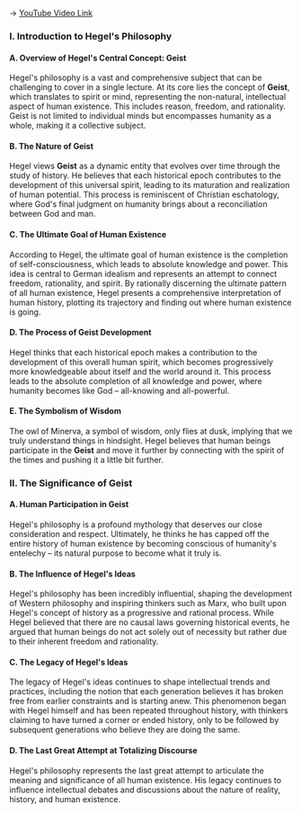 -> [YouTube Video Link](https://www.youtube.com/watch?v=_xbZzxet9Cs&list=PL30RAv-0lkxGh5iMfRmZV8wEVeN50K06X&index=27&pp=iAQB)

### I. Introduction to Hegel's Philosophy
#### A. Overview of Hegel's Central Concept: Geist

Hegel's philosophy is a vast and comprehensive subject that can be challenging to cover in a single lecture. At its core lies the concept of **Geist**, which translates to spirit or mind, representing the non-natural, intellectual aspect of human existence. This includes reason, freedom, and rationality. Geist is not limited to individual minds but encompasses humanity as a whole, making it a collective subject.

#### B. The Nature of Geist

Hegel views **Geist** as a dynamic entity that evolves over time through the study of history. He believes that each historical epoch contributes to the development of this universal spirit, leading to its maturation and realization of human potential. This process is reminiscent of Christian eschatology, where God's final judgment on humanity brings about a reconciliation between God and man.

#### C. The Ultimate Goal of Human Existence

According to Hegel, the ultimate goal of human existence is the completion of self-consciousness, which leads to absolute knowledge and power. This idea is central to German idealism and represents an attempt to connect freedom, rationality, and spirit. By rationally discerning the ultimate pattern of all human existence, Hegel presents a comprehensive interpretation of human history, plotting its trajectory and finding out where human existence is going.

#### D. The Process of Geist Development

Hegel thinks that each historical epoch makes a contribution to the development of this overall human spirit, which becomes progressively more knowledgeable about itself and the world around it. This process leads to the absolute completion of all knowledge and power, where humanity becomes like God – all-knowing and all-powerful.

#### E. The Symbolism of Wisdom

The owl of Minerva, a symbol of wisdom, only flies at dusk, implying that we truly understand things in hindsight. Hegel believes that human beings participate in the **Geist** and move it further by connecting with the spirit of the times and pushing it a little bit further.

### II. The Significance of Geist
#### A. Human Participation in Geist

Hegel's philosophy is a profound mythology that deserves our close consideration and respect. Ultimately, he thinks he has capped off the entire history of human existence by becoming conscious of humanity's entelechy – its natural purpose to become what it truly is.

#### B. The Influence of Hegel's Ideas

Hegel's philosophy has been incredibly influential, shaping the development of Western philosophy and inspiring thinkers such as Marx, who built upon Hegel's concept of history as a progressive and rational process. While Hegel believed that there are no causal laws governing historical events, he argued that human beings do not act solely out of necessity but rather due to their inherent freedom and rationality.

#### C. The Legacy of Hegel's Ideas

The legacy of Hegel's ideas continues to shape intellectual trends and practices, including the notion that each generation believes it has broken free from earlier constraints and is starting anew. This phenomenon began with Hegel himself and has been repeated throughout history, with thinkers claiming to have turned a corner or ended history, only to be followed by subsequent generations who believe they are doing the same.

#### D. The Last Great Attempt at Totalizing Discourse

Hegel's philosophy represents the last great attempt to articulate the meaning and significance of all human existence. His legacy continues to influence intellectual debates and discussions about the nature of reality, history, and human existence.